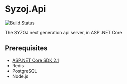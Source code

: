 # Syzoj.Api
[![Build Status](https://travis-ci.org/syzoj/Syzoj.Api.svg?branch=master)](https://travis-ci.org/syzoj/Syzoj.Api)

The SYZOJ next generation api server, in ASP .NET Core

## Prerequisites
* [ASP.NET Core SDK 2.1](https://www.microsoft.com/net/download/linux-package-manager/ubuntu18-04/sdk-current)
* Redis
* PostgreSQL
* Node.js
